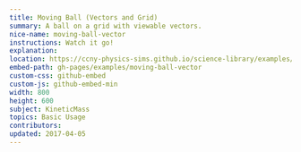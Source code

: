 ```yaml
---
title: Moving Ball (Vectors and Grid)
summary: A ball on a grid with viewable vectors.
nice-name: moving-ball-vector
instructions: Watch it go!
explanation:
location: https://ccny-physics-sims.github.io/science-library/examples/moving-ball-vector/
embed-path: gh-pages/examples/moving-ball-vector
custom-css: github-embed
custom-js: github-embed-min
width: 800
height: 600
subject: KineticMass
topics: Basic Usage
contributors:
updated: 2017-04-05
---
```

